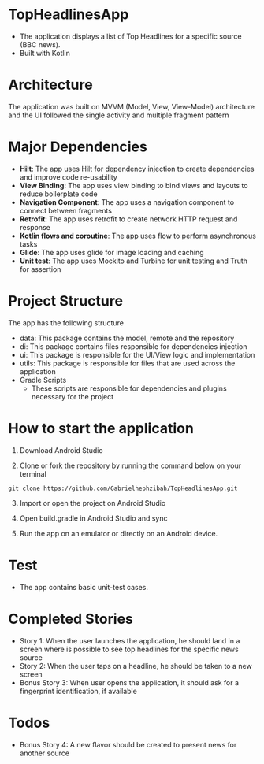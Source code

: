 # TopHeadlinesApp

* The application displays a list of Top Headlines for a specific source (BBC news).
* Built with Kotlin 

# Architecture
The application was built on MVVM (Model, View, View-Model) architecture and the UI followed the single activity and multiple fragment pattern


# Major Dependencies
* **Hilt**: The app uses Hilt for dependency injection to create dependencies and improve code re-usability
* **View Binding**: The app uses view binding to bind views and layouts to reduce boilerplate code
* **Navigation Component**: The app uses a navigation component to connect between fragments
* **Retrofit**: The app uses retrofit to create network HTTP request and response
* **Kotlin flows and coroutine**: The app uses flow to perform asynchronous tasks
* **Glide**: The app uses glide for image loading and caching
* **Unit test**: The app uses Mockito and Turbine for unit testing and Truth for assertion

# Project Structure

The app has the following structure
* data: This package contains the model, remote and the repository
* di: This package contains files responsible for dependencies injection
* ui: This package is responsible for the UI/View logic and implementation
* utils: This package is responsible for files that are used across the application
* Gradle Scripts
    * These scripts are responsible for dependencies and plugins necessary for the project


# How to start the application

1. Download Android Studio

2. Clone or fork the repository by running the command below on your terminal

```
git clone https://github.com/Gabrielhephzibah/TopHeadlinesApp.git

```

3. Import or open the project on Android Studio

4. Open build.gradle in Android Studio and sync

5. Run the app on an emulator or directly on an Android device.


# Test
* The app contains basic unit-test cases.

# Completed Stories
* Story 1: When the user launches the application, he should land in
  a screen where is possible to see top headlines for the specific
  news source
* Story 2: When the user taps on a headline, he should be taken to a
  new screen
* Bonus Story 3: When user opens the application, it should ask for a
  fingerprint identification, if available


# Todos
* Bonus Story 4: A new flavor should be created to present news for
  another source
